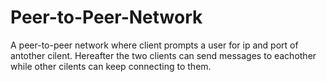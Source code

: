 # Peer-to-Peer-Network
A peer-to-peer network where client prompts a user for ip and port of antother cilent. Hereafter the two clients can send messages to eachother while other cilents can keep connecting to them. 
